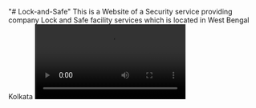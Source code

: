 "# Lock-and-Safe" 
This is a Website of a Security service providing company Lock and Safe facility services which is located in West Bengal Kolkata
![video alt](https://github.com/suraj18-das/Lock-and-Safe/blob/893e9e0b8bea3dca6a60caf52cf80f77f40541df/lock%20and%20safe%20web.mp4)
